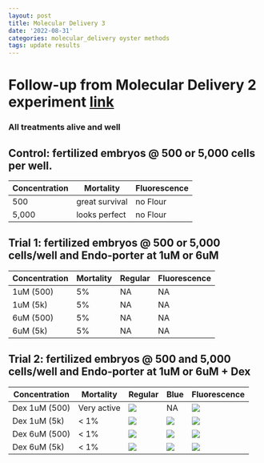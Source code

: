 ```yaml
---
layout: post
title: Molecular Delivery 3
date: '2022-08-31'
categories: molecular_delivery oyster methods
tags: update results
---
```


# Follow-up from Molecular Delivery 2 experiment [link](https://github.com/ocattau/notebook-2/blob/master/_posts/2022-08-26-MD2_endoporter.md)
### All treatments alive and well 

## Control: fertilized embryos @ 500 or 5,000 cells per well. 
| Concentration | Mortality | Fluorescence |
|---|---|---|
| 500 | great survival | no Flour | 
| 5,000 | looks perfect| no Flour | 

## Trial 1: fertilized embryos @ 500 or 5,000 cells/well and Endo-porter at 1uM or 6uM 
| Concentration | Mortality | Regular | Fluorescence |
|---|---|---|---|
| 1uM (500) | 5% | NA | NA |
| 1uM (5k) | 5% | NA | NA |
| 6uM (500) | 5% | NA | NA |
| 6uM (5k) | 5% | NA | NA |

## Trial 2: fertilized embryos @ 500 and 5,000 cells/well and Endo-porter at 1uM or 6uM + Dex 
| Concentration | Mortality | Regular | Blue | Fluorescence |
|---|---|---|---|---| 
| Dex 1uM (500) | Very active | ![](https://raw.githubusercontent.com/ocattau/ocattau.github.io/master/assets/090122/1uM_dex_500_regular.jpg) | NA | ![](https://raw.githubusercontent.com/ocattau/ocattau.github.io/master/assets/090122/1uM_dex_green_500.jpg) |
| Dex 1uM (5k) | < 1% | ![](https://raw.githubusercontent.com/ocattau/ocattau.github.io/master/assets/090122/1uM_dex_5k_regular.jpg) | ![](https://raw.githubusercontent.com/ocattau/ocattau.github.io/master/assets/090122/1uM_dex_5k_blue.jpg) | ![](https://raw.githubusercontent.com/ocattau/ocattau.github.io/master/assets/090122/1uM_dex_5k_green.jpg) |
| Dex 6uM (500) | < 1% | ![](https://raw.githubusercontent.com/ocattau/ocattau.github.io/master/assets/090122/6uM_dex_500_regular.jpg) | ![](https://raw.githubusercontent.com/ocattau/ocattau.github.io/master/assets/090122/6uM_dex_500_blue.jpg) | ![](https://raw.githubusercontent.com/ocattau/ocattau.github.io/master/assets/090122/6uM_dex_500_green.jpg) |
| Dex 6uM (5k) | < 1% | ![](https://raw.githubusercontent.com/ocattau/ocattau.github.io/master/assets/090122/6uM_dex_5k_regular.jpg) | ![](https://raw.githubusercontent.com/ocattau/ocattau.github.io/master/assets/090122/6uM_dex_5k_blue.jpg) | ![](https://raw.githubusercontent.com/ocattau/ocattau.github.io/master/assets/090122/6uM_dex_5k_green.jpg) |
